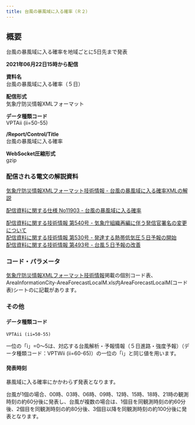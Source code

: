 ```yaml
---
title: 台風の暴風域に入る確率（Ｒ２）
---
```


## 概要
台風の暴風域に入る確率を地域ごとに5日先まで発表

**2021年06月22日15時から配信**

**資料名** <br/>
 台風の暴風域に入る確率（５日）
 
**配信形式** <br/>
 気象庁防災情報XMLフォーマット
 
**データ種類コード** <br/>
 VPTAii (ii=50-55)
 
**/Report/Control/Title** <br/>
 台風の暴風域に入る確率
 
**WebSocket圧縮形式** <br/>
 gzip

### 配信される電文の解説資料
 [気象庁防災情報XMLフォーマット技術情報 - 台風の暴風域に入る確率XMLの解説](https://dmdata.jp/doc/jma/manual/0269-0269.pdf)
 
 
 [配信資料に関する仕様 No11903 - 台風の暴風域に入る確率](https://www.data.jma.go.jp/suishin/shiyou/pdf/no11903)
 
 
 [配信資料に関する技術情報 第540号 - 気象庁組織再編に伴う発信官署名の変更について](https://dmdata.jp/doc/jma/technical/540.pdf) <br/>
 [配信資料に関する技術情報 第530号 - 発達する熱帯低気圧５日予報の開始](https://dmdata.jp/doc/jma/technical/530.pdf) <br/>
 [配信資料に関する技術情報 第493号 - 台風５日予報の改善](https://dmdata.jp/doc/jma/technical/493.pdf)
 
### コード・パラメータ
 [気象庁防災情報XMLフォーマット技術情報](http://xml.kishou.go.jp/tec_material.html)掲載の個別コード表、AreaInformationCity-AreaForecastLocalM.xls内AreaForecastLocalM(コード表)シートのに記載があります。

### その他

#### データ種類コード
`VPTAii (ii=50-55)`

一位の「i」=0～5は、対応する台風解析・予報情報（５日進路・強度予報）（データ種類コード：VPTWii (ii=60-65)）の一位の「i」と同じ値を用います。

#### 発表時刻
暴風域に入る確率にかかわらず発表となります。

台風が1個の場合、00時、03時、06時、09時、12時、15時、18時、21時の観測時刻の約60分後に発表し、台風が複数の場合は、1個目を同観測時刻の約60分後、2個目を同観測時刻の約80分後、3個目以降を同観測時刻の約100分後に発表となります。
